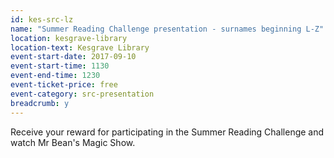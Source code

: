```yaml
---
id: kes-src-lz
name: "Summer Reading Challenge presentation - surnames beginning L-Z"
location: kesgrave-library
location-text: Kesgrave Library
event-start-date: 2017-09-10
event-start-time: 1130
event-end-time: 1230
event-ticket-price: free
event-category: src-presentation
breadcrumb: y
---
```


Receive your reward for participating in the Summer Reading Challenge and watch Mr Bean's Magic Show.
